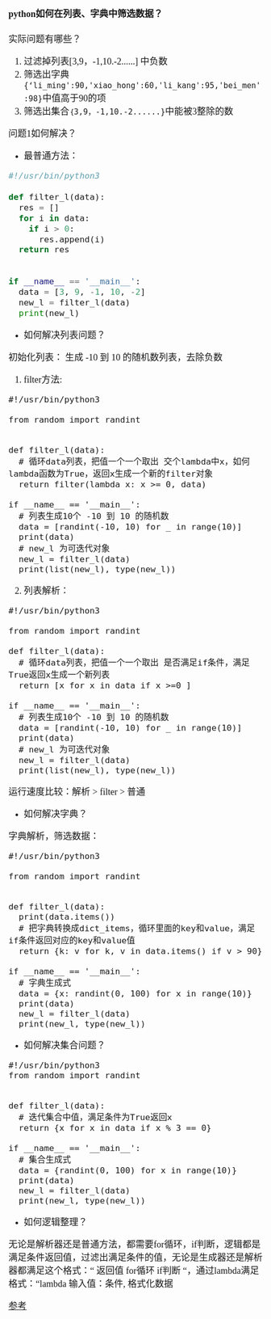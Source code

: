 <font size=4 face='楷体'>

#### python如何在列表、字典中筛选数据？

实际问题有哪些？

1. 过滤掉列表[3,9，-1,10.-2......] 中负数
2. 筛选出字典`{‘li_ming':90,'xiao_hong':60,'li_kang':95,'bei_men':98}`中值高于90的项
3. 筛选出集合`｛3,9，-1,10.-2......}`中能被3整除的数  

问题1如何解决？

- 最普通方法：
```python
#!/usr/bin/python3
 
def filter_l(data):
  res = []
  for i in data:
    if i > 0:
      res.append(i)
  return res
 
 
if __name__ == '__main__':
  data = [3, 9, -1, 10, -2]
  new_l = filter_l(data)
  print(new_l)
```

- 如何解决列表问题？

初始化列表： 生成 -10 到 10 的随机数列表，去除负数

1. filter方法:
```
#!/usr/bin/python3
 
from random import randint
 
 
def filter_l(data):
  # 循环data列表，把值一个一个取出 交个lambda中x，如何lambda函数为True，返回x生成一个新的filter对象
  return filter(lambda x: x >= 0, data)
 
if __name__ == '__main__':
  # 列表生成10个 -10 到 10 的随机数
  data = [randint(-10, 10) for _ in range(10)]
  print(data)
  # new_l 为可迭代对象
  new_l = filter_l(data)
  print(list(new_l), type(new_l))
```

2. 列表解析：
```
#!/usr/bin/python3
 
from random import randint
 
def filter_l(data):
  # 循环data列表，把值一个一个取出 是否满足if条件，满足True返回x生成一个新列表
  return [x for x in data if x >=0 ]
 
if __name__ == '__main__':
  # 列表生成10个 -10 到 10 的随机数
  data = [randint(-10, 10) for _ in range(10)]
  print(data)
  # new_l 为可迭代对象
  new_l = filter_l(data)
  print(list(new_l), type(new_l))
```

运行速度比较：解析 > filter > 普通

- 如何解决字典？

字典解析，筛选数据：
```
#!/usr/bin/python3
 
from random import randint
 
 
def filter_l(data):
  print(data.items())
  # 把字典转换成dict_items，循环里面的key和value，满足if条件返回对应的key和value值
  return {k: v for k, v in data.items() if v > 90}
 
if __name__ == '__main__':
  # 字典生成式
  data = {x: randint(0, 100) for x in range(10)}
  print(data)
  new_l = filter_l(data)
  print(new_l, type(new_l))
```

- 如何解决集合问题？
```
#!/usr/bin/python3
from random import randint
 
 
def filter_l(data):
  # 迭代集合中值，满足条件为True返回x
  return {x for x in data if x % 3 == 0}
 
if __name__ == '__main__':
  # 集合生成式
  data = {randint(0, 100) for x in range(10)}
  print(data)
  new_l = filter_l(data)
  print(new_l, type(new_l))
```

- 如何逻辑整理？

无论是解析器还是普通方法，都需要for循环，if判断，逻辑都是满足条件返回值，过滤出满足条件的值，无论是生成器还是解析器都满足这个格式：“ 返回值 for循环 if判断 “，通过lambda满足格式：“lambda 输入值：条件, 格式化数据

[参考](https://www.jb51.net/article/136692.htm)